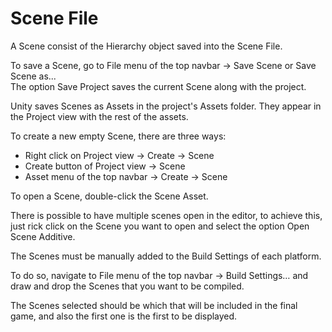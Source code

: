 # Scene File

A Scene consist of the Hierarchy object saved into the Scene File.

To save a Scene, go to File menu of the top navbar → Save Scene or Save Scene as...  
The option Save Project saves the current Scene along with the project.

Unity saves Scenes as Assets in the project's Assets folder. They appear in the Project view with the rest of the assets.

To create a new empty Scene, there are three ways:

* Right click on Project view → Create → Scene
* Create button of Project view → Scene
* Asset menu of the top navbar → Create → Scene

To open a Scene, double-click the Scene Asset.

There is possible to have multiple scenes open in the editor, to achieve this, just rick click on the Scene you want to open and select the option Open Scene Additive.

The Scenes must be manually added to the Build Settings of each platform.

To do so, navigate to File menu of the top navbar → Build Settings… and draw and drop the Scenes that you want to be compiled.

The Scenes selected should be which that will be included in the final game, and also the first one is the first to be displayed.